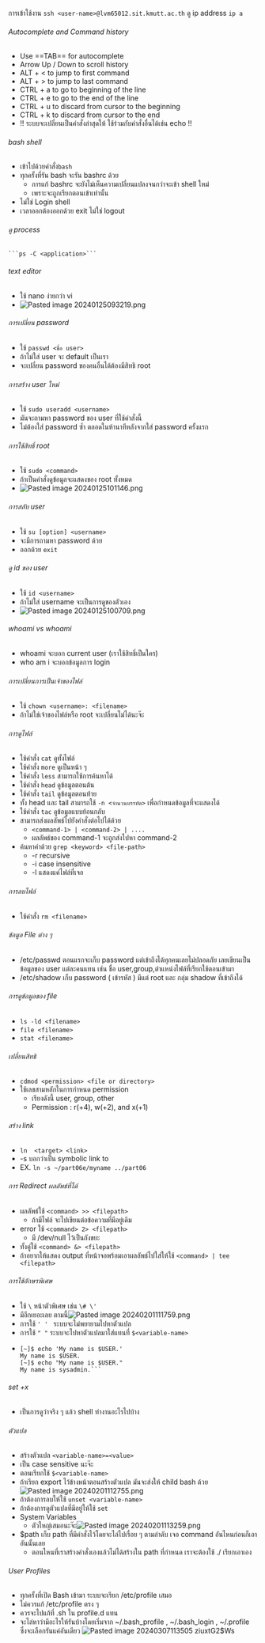 การเข้าใช้งาน
	```ssh <user-name>@lvm65012.sit.kmutt.ac.th```
ดู ip address
	```ip a```
###### Autocomplete and Command history
- Use ==TAB== for autocomplete
- Arrow Up / Down to scroll history
- ALT + < to jump to first command
- ALT + > to jump to last command
- CTRL + a to go to beginning of the line
- CTRL + e to go to the end of the line
- CTRL + u to discard from cursor to the beginning
- CTRL + k to discard from cursor to the end
- !! ระบบจะเปลี่ยนเป็นคำสั่งล่าสุดให้ ใช้ร่วมกับคำสั่งอื่นได้เช่น echo !!
###### bash shell
- เข้าไปด้วยคำสั่ง```bash```
- ทุกครั้งที่รัน bash จะรัน bashrc ด้วย
	- การแก้ bashrc จะยังไม่เห็นความเปลี่ยนแปลงจนกว่าจะเข้า shell ใหม่
	- เพราะจะถูกเรียกตอนเข้าเท่านั้น
- ไม่ใช่ Login shell
- เวลาออกต้องออกด้วย exit ไม่ใช่ logout
###### ดู process
	```ps -C <application>```
###### text editor
- ใช้ nano ง่ายกว่า vi
- ![Pasted image 20240125093219.png](./Pasted%20image%2020240125093219.png)
###### การเปลี่ยน password
- ใช้ ```passwd <ชื่อ user>```
- ถ้าไม่ใส่ user จะ default เป็นเรา
- จะเปลี่ยน password ของคนอื่นได้ต้องมีสิทธิ root
###### การสร้าง user ใหม่
- ใช้ ```sudo useradd <username>```
- มันจะถามหา password  ของ user ที่ใช้คำสั่งนี้
- ไม่ต้องใส่ password ซ้ำ ตลอดในห้านาทีหลังจากใส่ password ครั้งแรก
###### การใช้สิทธิ์ root
- ใช้ ```sudo <command>```
- ถ้าเป็นคำสั่งดูข้อมูลจะแสดงของ root ทั้งหมด
- ![Pasted image 20240125101146.png](./Pasted%20image%2020240125101146.png)
###### การสลับ user
- ใช้ ```su [option] <username>```
- จะมีการถามหา password ด้วย
- ออกด้วย ```exit```
###### ดู id ของ user
- ใช้ ```id <username>```
- ถ้าไม่ใส่ username จะเป็นการดูของตัวเอง
- ![Pasted image 20240125100709.png](./Pasted%20image%2020240125100709.png)
###### whoami vs whoami
- whoami จะบอก current user (เราใช้สิทธิ์เป็นใคร)
-  who am i จะบอกข้อมูลการ login
###### การเปลี่ยนการเป็นเจ้าของไฟล์
-  ใช้ ```chown <username>: <filename>```
-  ถ้าไม่ใช่เจ้าของไฟล์หรือ root จะเปลี่ยนไม่ได้นะจ๊ะ
###### การดูไฟล์
- ใช้คำสั่ง ```cat``` ดูทั้งไฟล์
- ใช้คำสั่ง ```more``` ดูเป็นหน้า ๆ
- ใช้คำสั่ง ```less``` สามารถใช้การค้นหาได้
- ใช้คำสั่ง ```head``` ดูข้อมูลตอนต้น
- ใช้คำสั่ง ```tail``` ดูข้อมูลตอนท้าย
- ทั้ง head และ tail สามารถใช้ ```-n <จำนวนบรรทัด>``` เพื่อกำหนดข้อมูลที่จะแสดงได้
- ใช้คำสั่ง ```tac``` ดูข้อมูลแบบย้อนกลับ
- สามารถส่งผลลัพธ์ไปยังคำสั่งต่อไปได้ด้วย
	- ```<command-1> | <command-2> | ....```
	- ผลลัพธ์ของ command-1 จะถูกส่งไปหา command-2
-  ค้นหาคำด้วย ```grep <keyword> <file-path>```
	- -r recursive
	- -i case insensitive
	- -l แสดงแค่ไฟล์ที่เจอ
###### การลบไฟล์
- ใช้คำสั่ง ```rm <filename>```
###### ข้อมูล File ต่าง ๆ
 - /etc/passwd ตอนแรกจะเก็บ password แต่เข้าถึงได้ทุกคนเลยไม่ปลอดภัย เลยเขียนเป็นข้อมูลของ user แต่ละคนแทน เช่น ชื่อ user,group,ตำแหน่งไฟล์ที่เรียกใช้ตอนเข้ามา
 - /etc/shadow เก็บ password ( เข้ารหัส ) มีแต่ root และ กลุ่ม shadow ที่เข้าถึงได้
 ###### การดูข้อมูลของ file
- ```ls -ld <filename>```
- ```file <filename>```
- ```stat <filename>```
###### เปลี่ยนสิทธิ
- ```cdmod <permission> <file or directory>```
- ใช้เลขสามหลักในการกำหนด permission 
	- เรียงดังนี้ user, group, other
	- Permission : r(+4), w(+2), and x(+1)
###### สร้าง link
- ```ln  <target> <link>```
- -s บอกว่าเป็น symbolic link to
- EX. ```ln -s ~/part06e/myname ../part06```
###### การ Redirect ผลลัพธ์ที่ได้
- ผลลัพธ์ใช้ ```<command> >> <filepath>```
	- ถ้ามีไฟล์ จะไปเขียนต่อข้อความที่มีอยู่เดิม
- error ใช้ ```<command> 2> <filepath>```
	- มี /dev/null ไว้เป็นถังขยะ
- ทั้งคู่ใช้ ```<command> &> <filepath>```
- ถ้าอยากให้แสดง output ที่หน้าจอพร้อมเอาผลลัพธ์ไปใส่ให้ใช้ ```<command> | tee <filepath>```
###### การใช้อักษรพิเศษ
- ใช้ `\` หน้าตัวพิเศษ เช่น `\# \'`
- มีอีกเยอะเลย ตามนี้![Pasted image 20240201111759.png](./Pasted%20image%2020240201111759.png)
- การใช้ `' ' ` ระบบจะไม่พยายามไปหาตัวแปล
- การใช้ `" "` ระบบจะไปหาตัวแปลมาใส่แทนที่ `$<variable-name>`
- ```
  [~]$ echo 'My name is $USER.' 
  My name is $USER. 
  [~]$ echo "My name is $USER." 
  My name is sysadmin.```
###### set +x
- เป็นการดูว่าจริง ๆ แล้ว shell ทำงานอะไรไปบ้าง
###### ตัวแปล 
- สร้างตัวแปล ```<variable-name>=<value>```
- เป็น case sensitive นะจ๊ะ
- ตอนเรียกใช้ ```$<variable-name>```
- ถ้าเรียก export ไว้ข้างหน้าตอนสร้างตัวแปล มันจะส่งให้ child bash ด้วย![Pasted image 20240201112755.png](./Pasted%20image%2020240201112755.png)
- ถ้าต้องการลบให้ใช้ `unset <variable-name>`
- ถ้าต้องการดูตัวแปลที่มีอยู่ให้ใช้ `set`
- System Variables
	- ตัวใหญ่เสมอนะจ๊ะ![Pasted image 20240201113259.png](./Pasted%20image%2020240201113259.png)
- $path เก็บ path ที่มีคำสั่งไว้โดยจะไล่ไปเรื่อย ๆ ตามลำดับ เจอ command อันไหนก่อนก็เอาอันนั้นเลย
	- ตอนไหนที่เราสร้างคำสั่งเองแล้วไม่ได้สร้างใน path ที่กำหนด เราจะต้องใช้ ./ เรียกเอาเอง
###### User Profiles
- ทุกครั้งที่เปิด Bash เข้ามา ระบบจะเรียก /etc/profile เสมอ
- ไม่ควรแก้ /etc/profile ตรง ๆ
- ควรจะไปแก้ที่ .sh ใน profile.d แทน
- จะไล่หาว่ามีอะไรให้รันบ้างโดยเริ่มจาก ~/.bash_profile , ~/.bash_login , ~/.profile ซึ่งจะเลือกรันแค่อันเดียว
![Pasted image 20240307113505](./Pasted%20image%2020240307113505.png) 
ziuxtG2$Ws